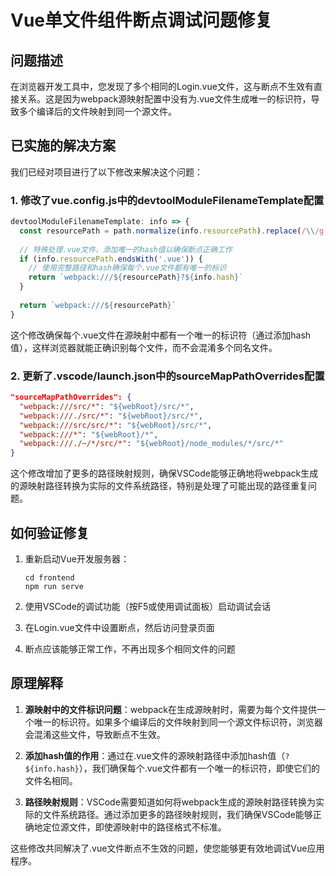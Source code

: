 # Vue单文件组件断点调试问题修复

## 问题描述

在浏览器开发工具中，您发现了多个相同的Login.vue文件，这与断点不生效有直接关系。这是因为webpack源映射配置中没有为.vue文件生成唯一的标识符，导致多个编译后的文件映射到同一个源文件。

## 已实施的解决方案

我们已经对项目进行了以下修改来解决这个问题：

### 1. 修改了vue.config.js中的devtoolModuleFilenameTemplate配置

```js
devtoolModuleFilenameTemplate: info => {
  const resourcePath = path.normalize(info.resourcePath).replace(/\\/g, '/')
  
  // 特殊处理.vue文件，添加唯一的hash值以确保断点正确工作
  if (info.resourcePath.endsWith('.vue')) {
    // 使用完整路径和hash确保每个.vue文件都有唯一的标识
    return `webpack:///${resourcePath}?${info.hash}`
  }
 
  return `webpack:///${resourcePath}`
}
```

这个修改确保每个.vue文件在源映射中都有一个唯一的标识符（通过添加hash值），这样浏览器就能正确识别每个文件，而不会混淆多个同名文件。

### 2. 更新了.vscode/launch.json中的sourceMapPathOverrides配置

```json
"sourceMapPathOverrides": {
  "webpack:///src/*": "${webRoot}/src/*",
  "webpack:///./src/*": "${webRoot}/src/*",
  "webpack:///src/src/*": "${webRoot}/src/*",
  "webpack:///*": "${webRoot}/*",
  "webpack:///./~/*/src/*": "${webRoot}/node_modules/*/src/*"
}
```

这个修改增加了更多的路径映射规则，确保VSCode能够正确地将webpack生成的源映射路径转换为实际的文件系统路径，特别是处理了可能出现的路径重复问题。

## 如何验证修复

1. 重新启动Vue开发服务器：
   ```
   cd frontend
   npm run serve
   ```

2. 使用VSCode的调试功能（按F5或使用调试面板）启动调试会话

3. 在Login.vue文件中设置断点，然后访问登录页面

4. 断点应该能够正常工作，不再出现多个相同文件的问题

## 原理解释

1. **源映射中的文件标识问题**：webpack在生成源映射时，需要为每个文件提供一个唯一的标识符。如果多个编译后的文件映射到同一个源文件标识符，浏览器会混淆这些文件，导致断点不生效。

2. **添加hash值的作用**：通过在.vue文件的源映射路径中添加hash值（`?${info.hash}`），我们确保每个.vue文件都有一个唯一的标识符，即使它们的文件名相同。

3. **路径映射规则**：VSCode需要知道如何将webpack生成的源映射路径转换为实际的文件系统路径。通过添加更多的路径映射规则，我们确保VSCode能够正确地定位源文件，即使源映射中的路径格式不标准。

这些修改共同解决了.vue文件断点不生效的问题，使您能够更有效地调试Vue应用程序。